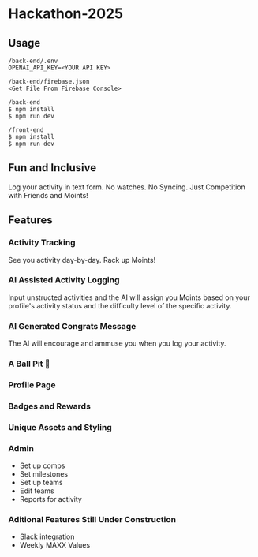 # Hackathon-2025
## Usage
```
/back-end/.env
OPENAI_API_KEY=<YOUR API KEY>

/back-end/firebase.json
<Get File From Firebase Console>

/back-end
$ npm install
$ npm run dev
```

```
/front-end
$ npm install
$ npm run dev
```
## Fun and Inclusive
Log your activity in text form. No watches. No Syncing. Just Competition with Friends and Moints!
## Features
### Activity Tracking
See you activity day-by-day. Rack up Moints!
### AI Assisted Activity Logging
Input unstructed activities and the AI will assign you Moints based on your profile's activity status and the difficulty level of the specific activity.
### AI Generated Congrats Message
The AI will encourage and ammuse you when you log your activity.
### A Ball Pit :tada:
### Profile Page
### Badges and Rewards
### Unique Assets and Styling
### Admin
- Set up comps
- Set milestones
- Set up teams
- Edit teams
- Reports for activity
### Aditional Features Still Under Construction
- Slack integration
- Weekly MAXX Values

